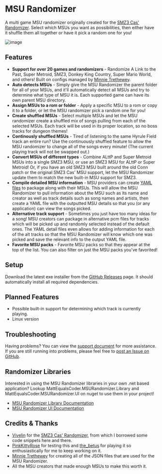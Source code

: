 # MSU Randomizer

A multi game MSU randomizer originally created for the [SMZ3 Cas' Randomizer](https://github.com/Vivelin/SMZ3Randomizer). Select which MSUs you want as possibilities, then either have it shuffle them all together or have it pick a random one for you!

![image](https://github.com/MattEqualsCoder/MSURandomizer/assets/63823784/ee1f36bb-e0cb-4c28-b1e1-fbb08d8caa9b)

## Features

- **Support for over 20 games and randomizers** - Randomize A Link to the Past, Super Metroid, SMZ3, Donkey King Country, Super Mario World, and others! Built on configs managed by [Minnie Trethewey](https://github.com/miketrethewey).
- **Auto detects MSUs** - Simply give the MSU Randomizer the parent folder for all of your MSUs, and it'll automatically detect all MSUs and try to determine what type of MSU it is. Each supported game can have its own parent MSU directory.
- **Assign MSUs to a rom or folder** - Apply a specific MSU to a rom or copy it to a folder, or let the MSU randomizer pick a random one for you!
- **Create shuffled MSUs** - Select multiple MSUs and let the MSU randomizer create a shuffled mix of songs pulling from each of the selected MSUs. Each track will be used in its proper location, so no boss tracks for dungeon themes!
- **Continously shuffled MSUs** - Tired of listening to the same Hyrule Field track an entire run? Use the continuously shuffled feature to allow the MSU randomizer to change all of the songs every minute! (The current playing track will not be swapped out.)
- **Convert MSUs of different types** - Combine ALttP and Super Metroid MSUs into a single SMZ3 MSU, or use an SMZ3 MSU for ALttP or Super Metroid! Or, if you have an old SMZ3 MSU built around the old Conn patch or the original SMZ3 Cas' MSU support, let the MSU Randomizer update them to match the new built-in MSU support for SMZ3.
- **Compile detailed MSU information** - MSU providers can create [YAML files](Docs/yaml.md) to package along with their MSUs. This will allow the MSU Randomizer to pull information about the MSU such as its name and creator as well as track details such as song names and artists, then create a YAML file with the outputted MSU details so that you (or any application) can view the songs picked.
- **Alternative track support** - Sometimes you just have too many ideas for a song! MSU creators can package in alternative pcm files for tracks which will be picked up and randomly selected instead of the default ones. The YAML detail files even allows for adding information for each of the alt tracks so that the MSU Randomizer will know which one was picked and save the relevant info to the output YAML file.
- **Favorite MSU packs** - Favorite MSU packs so that they appear at the top of the list. You can also filter on just the MSU packs you've favorited!

## Setup

Download the latest exe installer from the [GitHub Releases](https://github.com/MattEqualsCoder/MSURandomizer/releases) page. It should automatically install all required dependencies.

## Planned Features

- Possible built-in support for determining which track is currently playing.
- Linux version

## Troubleshooting

Having problems? You can view the [support document](Docs/support.md) for more assistance. If you are still running into problems, please feel free to [post an Issue on GitHub](https://github.com/MattEqualsCoder/MSURandomizer/issues).

## Randomizer Libraries

Interested in using the MSU Randomizer libraries in your own .net based application? Lookup MattEqualsCoder.MSURandomizer.Library and MattEqualsCoder.MSURandomizer.UI on nuget to use them in your project!

- [MSU Randomizer Library Documentation](./MSURandomizerLibrary/README.md)
- [MSU Randomizer UI Documentation](./MSURandomizerUI/README.md)

## Credits & Thanks

- [Vivelin](https://vivelin.net/) for the [SMZ3 Cas' Randomizer](https://github.com/Vivelin/SMZ3Randomizer), from which I borrowed some code snippets here and there.
- [PinkKittyRose](https://www.twitch.tv/pinkkittyrose) for testing this and [the_betus](https://www.twitch.tv/the_betus) for playing it so enthusiastically for me to keep working on it.
- [Minnie Trethewey](https://github.com/miketrethewey) for creating all of the JSON files that are used for the MSU Randomizer.
- All the MSU creators that made enough MSUs to make this worth it.
